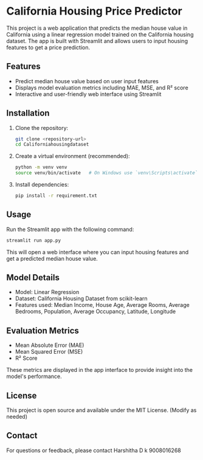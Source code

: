 # California Housing Price Predictor

This project is a web application that predicts the median house value in California using a linear regression model trained on the California housing dataset. The app is built with Streamlit and allows users to input housing features to get a price prediction.

## Features

- Predict median house value based on user input features
- Displays model evaluation metrics including MAE, MSE, and R² score
- Interactive and user-friendly web interface using Streamlit

## Installation

1. Clone the repository:
   ```bash
   git clone <repository-url>
   cd Californiahousingdataset
   ```

2. Create a virtual environment (recommended):
   ```bash
   python -m venv venv
   source venv/bin/activate   # On Windows use `venv\Scripts\activate`
   ```

3. Install dependencies:
   ```bash
   pip install -r requirement.txt
   ```

## Usage

Run the Streamlit app with the following command:
```bash
streamlit run app.py
```

This will open a web interface where you can input housing features and get a predicted median house value.

## Model Details

- Model: Linear Regression
- Dataset: California Housing Dataset from scikit-learn
- Features used: Median Income, House Age, Average Rooms, Average Bedrooms, Population, Average Occupancy, Latitude, Longitude

## Evaluation Metrics

- Mean Absolute Error (MAE)
- Mean Squared Error (MSE)
- R² Score

These metrics are displayed in the app interface to provide insight into the model's performance.

## License

This project is open source and available under the MIT License. (Modify as needed)

## Contact

For questions or feedback, 
please contact 
Harshitha D k
9008016268
